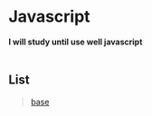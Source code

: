 # Javascript

<strong>I will study until use well javascript</strong>
<br/>
<br/>

## List

> [base](/basic/)

